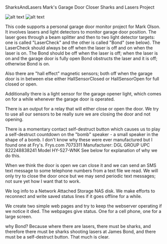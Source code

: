 SharksAndLasers
Mark's Garage Door Closer Sharks and Lasers Project

![alt text](https://github.com/Mark-MDO47\SharksAndLasers\forFun\Board_AllTogether.JPG "Sharks & Lasers project mocked up")
![alt text](https://github.com/Mark-MDO47\SharksAndLasers\forFun\BondFigurines.JPG "James Bond figurines from Portugal via EBay")

This code supports a personal garage door monitor project for Mark Olson.
It involves lasers and light detectors to monitor garage door position.
The laser goes through a beam splitter and then to two light detector targets:
one is called "LaserCheck" and the other is called "Bond" (see below).
The LaserCheck should always be off when the laser is off and on when the laser
is on. The Bond should be off when the laser is off; when the laser is on and
the garage door is fully open Bond obstructs the laser and it is off; otherwise
Bond is on.

Also there are "hall effect" magnetic sensors; both off when the garage door is
in between else either HallSensorClosed or HallSensorOpen for full closed or open.

Additionally there is a light sensor for the garage opener light, which comes on
for a while whenever the garage door is operated.

There is an output for a relay that will either close or open the door. We try
to use all our sensors to be really sure we are closing the door and not opening.

There is a momentary contact self-destruct button which causes us to play a
self-destruct countdown on the "bomb" speaker - a small speaker in the shape
of a bomb. I don't know why these were ever manufactured but I found one at Fry's.
Frys.com 7073311 Manufacturer: DGL GROUP
UPC 822248838241 Model HY-527-WNK
See below for explanation of why we do this.

When we think the door is open we can close it and we can send an SMS text
message to some telephone numbers from a text file we read. We will only
try to close the door once but we may send periodic text messages; not sure
yet how I want that to work.

We log info to a Network Attached Storage NAS disk. We make efforts to
reconnect and write saved status lines if it goes offline for a while.

We create two simple web pages and try to keep the webserver operating
if we notice it died. The webpages give status. One for a cell phone,
one for a large screen.

why Bond?
Because where there are lasers, there must be sharks, and therefore there
must be sharks shooting lasers at James Bond, and there must be a self-destruct
button. That much is clear.

